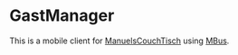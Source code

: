 # GastManager
This is a mobile client for <a href="https://github.com/halllo/ManuelsCouchTisch">ManuelsCouchTisch</a> using <a href="https://github.com/halllo/MBus">MBus</a>.
